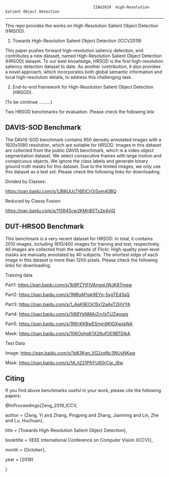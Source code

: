                                            IIAU2019  High-Resolution Salient Object Detection
---------------------------------------------------------------------------------
This repo provides the works on High-Resolution Salient Object Detection (HRSOD).

1) Towards High-Resolution Salient Object Detection (ICCV2019)

This paper pushes forward high-resolution saliency detection, and contributes a new dataset, named High-Resolution Salient Object Detection (HRSOD) dataset. To our best knowledge, HRSOD is the first high-resolution saliency detection dataset to date. As another contribution, it also provides a novel approach, which incorporates both global semantic information and local high-resolution details, to address this challenging task. 

2) End-to-end framework for High-Resolution Salient Object Detection (HRSOD).

(To be continue .........)

Two HRSOD benchmarks for evaluation. Please check the following link:

DAVIS-SOD Benchmark
---------------------------------------------------------------------------------
The DAVIS-SOD benchmark contains 950 densely annotated images with a 1920x1080 resolution, which are suitable for HRSOD. Images in this dataset are collected from the public DAVIS benchmark, which is a video object segmentation dataset. We select consecutive frames with large motion and conspicuous objects. We ignore the class labels and generate binary ground truth masks for this dataset. Due to the limited images, we only use this dataset as a test set. Please check the following links for downloading.

Divided by Classes:

https://pan.baidu.com/s/1JB8UUcTI6EtCrOjSxm40BQ

Reduced by Classs Fusion: 

https://pan.baidu.com/s/115R45cw2KMri85Tx2p4vIQ

DUT-HRSOD Benchmark
---------------------------------------------------------------------------------
This benchmark is a very recent dataset for HRSOD. In total, it contains 2010 images, including 1610/400 images for training and test, respectively. All images are collected from the website of Flickr. High-quality pixel-level masks are manually annotated by 40 subjects. The shortest edge of each image in this dataset is more than 1200 pixels. Please check the following links for downloading.

Training data

Part1: https://pan.baidu.com/s/1b9PZYIFIVAngqUWJK8Tmew

Part2: https://pan.baidu.com/s/1M8yAFlqk9EYn-5ygTEd3sQ

Part3: https://pan.baidu.com/s/1_AaK9ECk1Sx12aAxT2HVYA

Part4: https://pan.baidu.com/s/1t88YqNMAjZrn1xTUZwqgjg

Part5: https://pan.baidu.com/s/1RKrKKBwESmin9KlGXwskNA

Mask: https://pan.baidu.com/s/106OqhpK1X26ufOE9BTDikA

Test Data

Image: https://pan.baidu.com/s/1q83Kgn_VG2zqNc3NUsNKaw

Mask: https://pan.baidu.com/s/1A_ii221PfrFU60rCgr_I6w

Citing
-------------------------------------------------------------------------------
If you find above benchmarks useful in your work, please cite the following papers:

@InProceedings{Zeng_2019_ICCV,

author = {Zeng, Yi and Zhang, Pingping and Zhang, Jianming and Lin, Zhe and Lu, Huchuan},

title = {Towards High-Resolution Salient Object Detection},

booktitle = {IEEE International Conference on Computer Vision (ICCV)},

month = {October},

year = {2019}

} 
